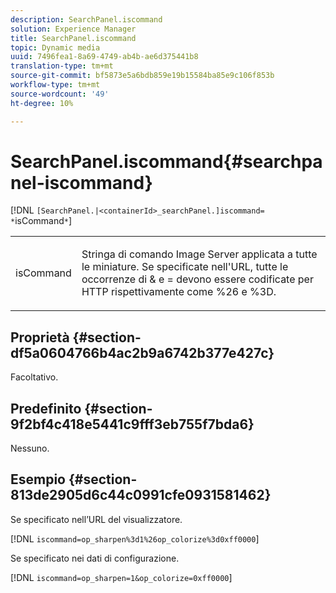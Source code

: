 ```yaml
---
description: SearchPanel.iscommand
solution: Experience Manager
title: SearchPanel.iscommand
topic: Dynamic media
uuid: 7496fea1-8a69-4749-ab4b-ae6d375441b8
translation-type: tm+mt
source-git-commit: bf5873e5a6bdb859e19b15584ba85e9c106f853b
workflow-type: tm+mt
source-wordcount: '49'
ht-degree: 10%

---
```



# SearchPanel.iscommand{#searchpanel-iscommand}

[!DNL `[SearchPanel.|<containerId>_searchPanel.]iscommand= *`isCommand`*`]

<table id="table_9E7BB12BF371419F88DD4D24EF04632C"> 
 <tbody> 
  <tr> 
   <td colname="col1"> <p> <span class="codeph"><span class="varname"> isCommand</span></span> </p> </td> 
   <td colname="col2"> <p> Stringa di comando Image Server applicata a tutte le miniature. Se specificate nell'URL, tutte le occorrenze di <span class="codeph"> &amp;</span> e <span class="codeph"> =</span> devono essere codificate per HTTP rispettivamente come <span class="codeph"> %26</span> e <span class="codeph"> %3D</span>. </p> </td> 
  </tr> 
 </tbody> 
</table>

## Proprietà {#section-df5a0604766b4ac2b9a6742b377e427c}

Facoltativo.

## Predefinito {#section-9f2bf4c418e5441c9fff3eb755f7bda6}

Nessuno.

## Esempio {#section-813de2905d6c44c0991cfe0931581462}

Se specificato nell’URL del visualizzatore.

[!DNL `iscommand=op_sharpen%3d1%26op_colorize%3d0xff0000`]

Se specificato nei dati di configurazione.

[!DNL `iscommand=op_sharpen=1&op_colorize=0xff0000`]
